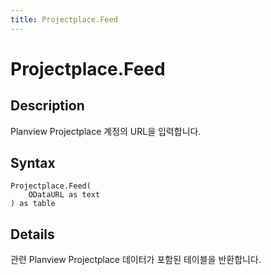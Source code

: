 ```yaml
---
title: Projectplace.Feed
---
```


# Projectplace.Feed


## Description

Planview Projectplace 계정의 URL을 입력합니다.


## Syntax

```powerquery
Projectplace.Feed(
    ODataURL as text
) as table
```


## Details

관련 Planview Projectplace 데이터가 포함된 테이블을 반환합니다.


